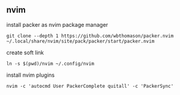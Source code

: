 ## nvim

install packer as nvim package manager

```
git clone --depth 1 https://github.com/wbthomason/packer.nvim ~/.local/share/nvim/site/pack/packer/start/packer.nvim
```

create soft link

```
ln -s $(pwd)/nvim ~/.config/nvim
```

install nvim plugins

```
nvim -c 'autocmd User PackerComplete quitall' -c 'PackerSync'
```
